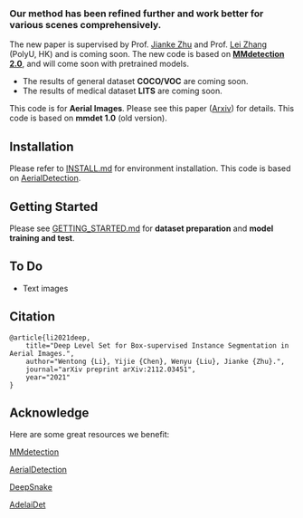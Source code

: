 ### Our method has been refined further and work better for various scenes comprehensively.  

The new paper is supervised by Prof. [Jianke Zhu](https://scholar.google.com/citations?user=SC-WmzwAAAAJ&hl=zh-CN&oi=ao) and Prof. [Lei Zhang](https://scholar.google.com/citations?user=tAK5l1IAAAAJ&hl=zh-CN&oi=ao) (PolyU, HK)
and is coming soon. The new code is based on **[MMdetection 2.0](https://github.com/open-mmlab/mmdetection)**, and will come soon with pretrained models. 

  * The results of general dataset **COCO/VOC** are coming soon.
  * The results of medical dataset **LITS** are coming soon.

This code is for **Aerial Images**. Please see this paper ([Arxiv](https://arxiv.org/pdf/2112.03451.pdf)) for details. This code is based on **mmdet 1.0** (old version). 

## Installation
Please refer to [INSTALL.md](https://github.com/LiWentomng/boxlevelset/blob/main/INSTALL.md) for environment installation. This code is based on [AerialDetection](https://github.com/dingjiansw101/AerialDetection). 


## Getting Started
Please see [GETTING_STARTED.md](https://github.com/LiWentomng/boxlevelset/blob/main/GETTING_STARTED.md) for **dataset preparation** and **model training and test**. 

## To Do
* Text images


## Citation 

```shell
@article{li2021deep,
	title="Deep Level Set for Box-supervised Instance Segmentation in Aerial Images.",
	author="Wentong {Li}, Yijie {Chen}, Wenyu {Liu}, Jianke {Zhu}.",
	journal="arXiv preprint arXiv:2112.03451",
	year="2021"
}

```


## Acknowledge
Here are some great resources we benefit:

[MMdetection](https://github.com/open-mmlab/mmdetection)

[AerialDetection](https://github.com/dingjiansw101/AerialDetection)

[DeepSnake](https://github.com/zju3dv/snake)

[AdelaiDet](https://github.com/aim-uofa/AdelaiDet)


